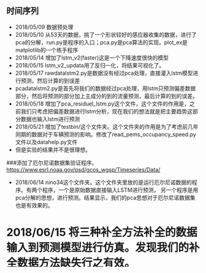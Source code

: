 ## 时间序列

* 2018/05/09 数据预处理
* 2018/05/10 从53天的数据，挑了一个形状较好的感应器收集的数据，进行了pca的分解，run.py是程序的入口；pca.py是pca算法的实现。plot_ex是matplotlib的一个练手程序
* 2018/05/14 增加了lstm_v2(faster)这是一个下降速度很快的模型
* 2018/05/15 lstm_v2_updata用了反归一化，将结果可视化了。
* 2018/05/17 rawdatalstm2.py是数据没有经过pca处理，直接灌入lstm模型进行预测，然后计算的到误差
* pcadatalstm2.py是首先将我们的数据经过pca处理，用lstm只预测偏差数据部分，然后将预测的部分加上主成分的到的流量预测，最后计算的到的误差。
* 2018/05/18 增加了pca_residuel_lstm.py这个文件，这个文件的作用是，之前我们只考虑把偏差数据进行lstm分析，现在我们的想法就是把主要趋势这部分数据也输入lstm进行预测
* 2018/05/21 增加了testbin/这个文件夹。这个文件夹的作用是为了考虑前几年同期的数据对于车辆预测的影响。修改了read_pems_occupancy_speed.py文件以及datahelp.py文件
* 但是实验的结果并不是很理想。


###添加了厄尔尼诺数据集验证程序。https://www.esrl.noaa.gov/psd/gcos_wgsp/Timeseries/Data/
* 2018/06/14 nino34这个文件夹。这个文件夹里放的是运行厄尔尼诺数据的程序。有两个程序，一个是原始数据直接输入LSTM进行预测，
另一个程序是用pca分解的思想，进行预测。结果显示，我们的pca思想对于厄尔尼诺数据集也是有效果的。
# 2018/06/15 将三种补全方法补全的数据输入到预测模型进行仿真。发现我们的补全数据方法缺失行之有效。

